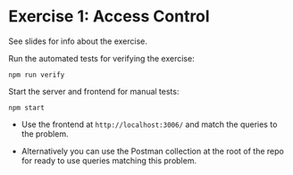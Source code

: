 # Exercise 1: Access Control

See slides for info about the exercise.

Run the automated tests for verifying the exercise:

`npm run verify`

Start the server and frontend for manual tests:

`npm start`

- Use the frontend at `http://localhost:3006/` and match the queries to the problem.

- Alternatively you can use the Postman collection at the root of the repo for ready to use queries matching this problem.
